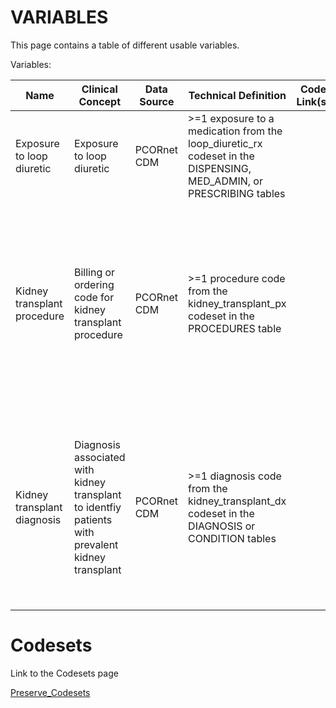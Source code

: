 # VARIABLES

This page contains a table of different usable variables.

Variables:

| Name | Clinical Concept | Data Source | Technical Definition | Code Link(s) | Codeset | Last Updated | Primary Developer | Status | Date Finalized | Other |
|------|------------------|-------------|----------------------|--------------|---------|--------------|-------------------|--------|----------------|-------|
| Exposure to loop diuretic | Exposure to loop diuretic | PCORnet CDM | >=1 exposure to a medication from the loop_diuretic_rx codeset in the DISPENSING, MED_ADMIN, or PRESCRIBING tables | | [loop_diuretic_rx](drug/loop_diuretic_rx.csv) | 2021-12 | Amy Goodwin Davies | | | |
| Kidney transplant procedure | Billing or ordering code for kidney transplant procedure | PCORnet CDM | >=1 procedure code from the kidney_transplant_px codeset in the PROCEDURES table | | [kidney_transplant_px](procedure/kidney_transplant_px.csv) | 2022-01 | | | | Kidney transplant information may also be collected from USRDS data and prevalent kidney transplant identified using diagnosis codes |
| Kidney transplant diagnosis | Diagnosis associated with kidney transplant to identfiy patients with prevalent kidney transplant | PCORnet CDM | >=1 diagnosis code from the kidney_transplant_dx codeset in the DIAGNOSIS or CONDITION tables | | [kidney_transplant_dx](condition/kidney_transplant_dx.csv) | 2022-01 | | | | Kidney transplant information may also be collected from USRDS data and kidney transplant procedures identified using procedure codes


# Codesets

Link to the Codesets page

[Preserve_Codesets](https://preserve-coordinating-center.github.io/preserve_codesets/)
